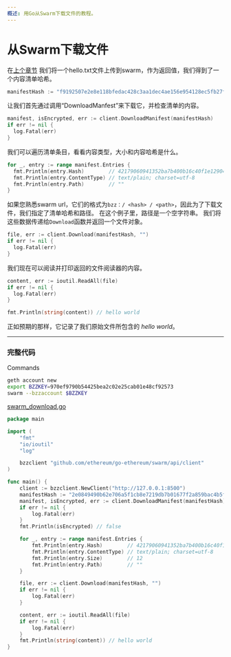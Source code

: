 ```yaml
---
概述: 用Go从Swarm下载文件的教程。
---
```


# 从Swarm下载文件

在[上个章节](../swarm-upload) 我们将一个hello.txt文件上传到swarm，作为返回值，我们得到了一个内容清单哈希。

```go
manifestHash := "f9192507e2e8e118bfedac428c3aa1dec4ae156e954128ec5fb27f63ee67bcac"
```

让我们首先通过调用“DownloadManfest”来下载它，并检查清单的内容。


```go
manifest, isEncrypted, err := client.DownloadManifest(manifestHash)
if err != nil {
  log.Fatal(err)
}
```

我们可以遍历清单条目，看看内容类型，大小和内容哈希是什么。

```go
for _, entry := range manifest.Entries {
  fmt.Println(entry.Hash)        // 42179060941352ba7b400b16c40f1e1290423a826de2a70587034dc14bc4ab2f
  fmt.Println(entry.ContentType) // text/plain; charset=utf-8
  fmt.Println(entry.Path)        // ""
}
```

如果您熟悉swarm url，它们的格式为`bzz：/ <hash> / <path>`，因此为了下载文件，我们指定了清单哈希和路径。 在这个例子里，路径是一个空字符串。 我们将这些数据传递给`Download`函数并返回一个文件对象。


```go
file, err := client.Download(manifestHash, "")
if err != nil {
  log.Fatal(err)
}
```

我们现在可以阅读并打印返回的文件阅读器的内容。

```go
content, err := ioutil.ReadAll(file)
if err != nil {
  log.Fatal(err)
}

fmt.Println(string(content)) // hello world
```

正如预期的那样，它记录了我们原始文件所包含的 *hello world*。

---

### 完整代码

Commands

```bash
geth account new
export BZZKEY=970ef9790b54425bea2c02e25cab01e48cf92573
swarm --bzzaccount $BZZKEY
```

[swarm_download.go](https://github.com/mhxw/eth-dev-with-go/blob/main/code/swarm_download.go)

```go
package main

import (
	"fmt"
	"io/ioutil"
	"log"

	bzzclient "github.com/ethereum/go-ethereum/swarm/api/client"
)

func main() {
	client := bzzclient.NewClient("http://127.0.0.1:8500")
	manifestHash := "2e0849490b62e706a5f1cb8e7219db7b01677f2a859bac4b5f522afd2a5f02c0"
	manifest, isEncrypted, err := client.DownloadManifest(manifestHash)
	if err != nil {
		log.Fatal(err)
	}
	fmt.Println(isEncrypted) // false

	for _, entry := range manifest.Entries {
		fmt.Println(entry.Hash)        // 42179060941352ba7b400b16c40f1e1290423a826de2a70587034dc14bc4ab2f
		fmt.Println(entry.ContentType) // text/plain; charset=utf-8
		fmt.Println(entry.Size)        // 12
		fmt.Println(entry.Path)        // ""
	}

	file, err := client.Download(manifestHash, "")
	if err != nil {
		log.Fatal(err)
	}

	content, err := ioutil.ReadAll(file)
	if err != nil {
		log.Fatal(err)
	}
	fmt.Println(string(content)) // hello world
}
```
